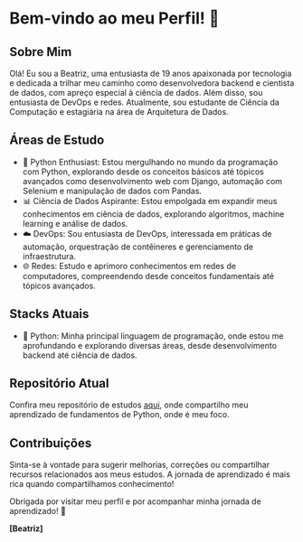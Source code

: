 # Bem-vindo ao meu Perfil! 👋

## Sobre Mim

Olá! Eu sou a Beatriz, uma entusiasta de 19 anos apaixonada por tecnologia e dedicada a trilhar meu caminho como desenvolvedora backend e cientista de dados, com apreço especial à ciência de dados. Além disso, sou entusiasta de DevOps e redes. Atualmente, sou estudante de Ciência da Computação e estagiária na área de Arquitetura de Dados.

## Áreas de Estudo

- 🐍 Python Enthusiast: Estou mergulhando no mundo da programação com Python, explorando desde os conceitos básicos até tópicos avançados como desenvolvimento web com Django, automação com Selenium e manipulação de dados com Pandas.
- 📊 Ciência de Dados Aspirante: Estou empolgada em expandir meus conhecimentos em ciência de dados, explorando algoritmos, machine learning e análise de dados.
- ☁️ DevOps: Sou entusiasta de DevOps, interessada em práticas de automação, orquestração de contêineres e gerenciamento de infraestrutura.
- 🌐 Redes: Estudo e aprimoro conhecimentos em redes de computadores, compreendendo desde conceitos fundamentais até tópicos avançados.

## Stacks Atuais

- 🚀 Python: Minha principal linguagem de programação, onde estou me aprofundando e explorando diversas áreas, desde desenvolvimento backend até ciência de dados.

## Repositório Atual

Confira meu repositório de estudos [aqui](link-do-seu-repositorio), onde compartilho meu aprendizado de fundamentos de Python, onde é meu foco.

## Contribuições

Sinta-se à vontade para sugerir melhorias, correções ou compartilhar recursos relacionados aos meus estudos. A jornada de aprendizado é mais rica quando compartilhamos conhecimento!

Obrigada por visitar meu perfil e por acompanhar minha jornada de aprendizado! 🚀

**[Beatriz]**
